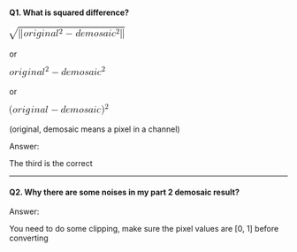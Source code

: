 #### Q1. What is squared difference?

![equation](image1.gif)

or 

![equation](image2.gif)

or

![equation](image3.gif)

(original, demosaic means a pixel in a channel)

Answer:

The third is the correct


---

#### Q2. Why there are some noises in my part 2 demosaic result?

Answer:

You need to do some clipping, make sure the pixel values are [0, 1] before converting

